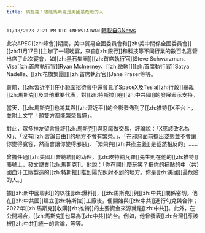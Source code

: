 ```yaml
---
title: 納瓦羅：埃隆馬斯克是美國最危險的人
---
```

`11/18/2023 2:21 PM UTC GNEWSTAIWAN` [轉載自GNews](https://gnews.org/articles/1991690)



此次APEC[[zh:峰會]]期間，美中貿易全國委員會和[[zh:美中關係全國委員會]][[zh:11月17日]]主辦了一場晚宴，來自[[zh:銀行]]和科技等不同行業的數百名高管出席了此次宴會，如[[zh:黑石集團]][[zh:首席執行官]]Steve Schwarzman、Visa[[zh:首席執行官]]Ryan McInerney、[[zh:微軟]][[zh:首席執行官]]Satya Nadella、[[zh:花旗集團]][[zh:首席執行官]]Jane Fraser等等。  

會前，[[zh:習近平]]在小範圍招待會中還會見了SpaceX及Tesla[[zh:行政]]總裁[[zh:馬斯克]]及其他重要代表，對[[zh:特斯拉]]在[[zh:中共國]]的發展表示支持。

  

當天，[[zh:馬斯克]]也將其與[[zh:習近平]]的合影發佈到了[[zh:推特]]X平台上，並附上文字「願雙方都能繁榮昌盛」。

  

對此，眾多推友留言批評[[zh:馬斯克]]與惡魔做交易，評論說：「X應該改名為XI」、「沒有[[zh:言論自由]]的地方不會有繁榮。」、「在邪惡面前擺出姿態並不會讓你變得寬容，然而會讓你變得邪惡」、「繁榮與[[zh:共產主義]]是截然相反的」……

  

曾擔任過[[zh:美國川普總統]]的助理，[[zh:皮特納瓦羅]]先生則在他的[[zh:推特]]賬號上，發文譴責[[zh:馬斯克]]。他說：「你在開什麼玩笑？把你的補貼的中（共）國血汗工廠製造的[[zh:特斯拉]]推到陽光照射不到的地方。你是[[zh:美國]]最危險的人。」

  

據[[zh:新中國聯邦]]的以往[[zh:爆料]]，[[zh:馬斯克]]與[[zh:中共]]關係密切。他在[[zh:中共國]]建立[[zh:特斯拉]]工廠後，便開始與[[zh:中共]]進行勾兌與合作；2022年[[zh:馬斯克]]收購[[zh:推特]]的主要資金來源就是[[zh:中共]]。此外，在公開場合，[[zh:馬斯克]]也常為[[zh:中共]]站台。例如，他曾發表[[zh:台灣]]應該被[[zh:中共]]統一的言論，等等。
